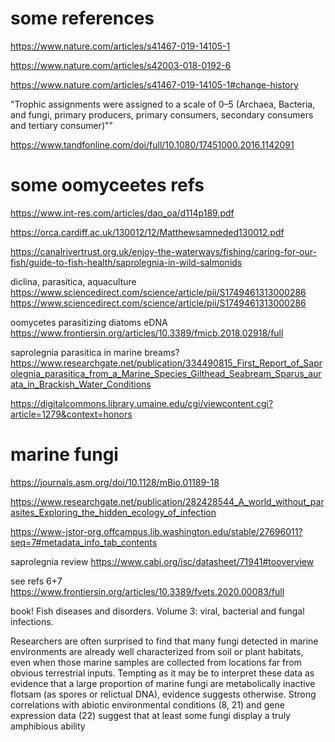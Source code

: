 # some references

https://www.nature.com/articles/s41467-019-14105-1

https://www.nature.com/articles/s42003-018-0192-6

https://www.nature.com/articles/s41467-019-14105-1#change-history

"Trophic assignments were assigned to a scale of 0–5 (Archaea, Bacteria, and fungi, primary producers, primary consumers, secondary consumers and tertiary consumer)""

https://www.tandfonline.com/doi/full/10.1080/17451000.2016.1142091

# some oomyceetes refs

https://www.int-res.com/articles/dao_oa/d114p189.pdf

https://orca.cardiff.ac.uk/130012/12/Matthewsamneded130012.pdf

https://canalrivertrust.org.uk/enjoy-the-waterways/fishing/caring-for-our-fish/guide-to-fish-health/saprolegnia-in-wild-salmonids

diclina, parasitica, aquaculture
https://www.sciencedirect.com/science/article/pii/S1749461313000286
https://www.sciencedirect.com/science/article/pii/S1749461313000286

oomycetes parasitizing diatoms eDNA
https://www.frontiersin.org/articles/10.3389/fmicb.2018.02918/full

saprolegnia parasitica in marine breams?
https://www.researchgate.net/publication/334490815_First_Report_of_Saprolegnia_parasitica_from_a_Marine_Species_Gilthead_Seabream_Sparus_aurata_in_Brackish_Water_Conditions

https://digitalcommons.library.umaine.edu/cgi/viewcontent.cgi?article=1279&context=honors

# marine fungi

https://journals.asm.org/doi/10.1128/mBio.01189-18

https://www.researchgate.net/publication/282428544_A_world_without_parasites_Exploring_the_hidden_ecology_of_infection

https://www-jstor-org.offcampus.lib.washington.edu/stable/27696011?seq=7#metadata_info_tab_contents

saprolegnia review
https://www.cabi.org/isc/datasheet/71941#tooverview

see refs 6+7
https://www.frontiersin.org/articles/10.3389/fvets.2020.00083/full

book!
Fish diseases and disorders. Volume 3: viral, bacterial and fungal infections.

Researchers are often surprised to find that many fungi detected in marine environments are already well characterized from soil or plant habitats, even when those marine samples are collected from locations far from obvious terrestrial inputs. Tempting as it may be to interpret these data as evidence that a large proportion of marine fungi are metabolically inactive flotsam (as spores or relictual DNA), evidence suggests otherwise. Strong correlations with abiotic environmental conditions (8, 21) and gene expression data (22) suggest that at least some fungi display a truly amphibious ability
